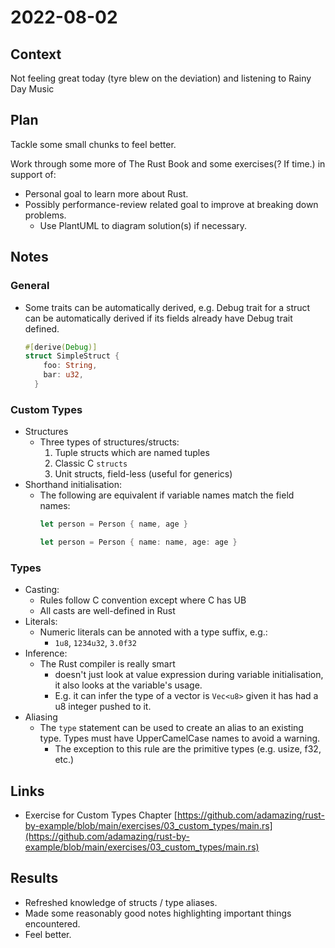 # 2022-08-02

## Context
Not feeling great today (tyre blew on the deviation) and listening to Rainy Day Music

## Plan

Tackle some small chunks to feel better.

Work through some more of The Rust Book and some exercises(? If time.) in support of:
 - Personal goal to learn more about Rust.
 - Possibly performance-review related goal to improve at breaking down problems.
   - Use PlantUML to diagram solution(s) if necessary.

## Notes


### General

  - Some traits can be automatically derived, e.g. Debug trait for a struct can be automatically derived if its fields already have Debug trait defined.
    ```Rust
    #[derive(Debug)]
    struct SimpleStruct {
        foo: String,
        bar: u32,
      }
    ```

### Custom Types

  - Structures
    - Three types of structures/structs:
      1. Tuple structs which are named tuples
      1. Classic C `structs`
      1. Unit structs, field-less (useful for generics)
  - Shorthand initialisation:
    - The following are equivalent if variable names match the field names:
      ```Rust
      let person = Person { name, age }
      ```
      ```Rust
      let person = Person { name: name, age: age }
      ```

### Types

 - Casting:
    - Rules follow C convention except where C has UB
    - All casts are well-defined in Rust
 - Literals:
    - Numeric literals can be annoted with a type suffix, e.g.:
      - `1u8`, `1234u32`, `3.0f32`
 - Inference:
    - The Rust compiler is really smart
      - doesn't just look at value expression during variable initialisation, it also looks at the variable's usage.
      - E.g. it can infer the type of a vector is `Vec<u8>` given it has had a u8 integer pushed to it.
  - Aliasing
    - The `type` statement can be used to create an alias to an existing type. Types must have UpperCamelCase names to avoid a warning.
      - The exception to this rule are the primitive types (e.g. usize, f32, etc.)


## Links

  - Exercise for Custom Types Chapter [https://github.com/adamazing/rust-by-example/blob/main/exercises/03_custom_types/main.rs](https://github.com/adamazing/rust-by-example/blob/main/exercises/03_custom_types/main.rs)

## Results

  -  Refreshed knowledge of structs / type aliases.
  -  Made some reasonably good notes highlighting important things encountered.
  -  Feel better.
